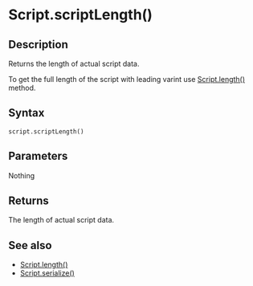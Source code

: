 # Script.scriptLength()

## Description

Returns the length of actual script data.

To get the full length of the script with leading varint use [Script.length()](length.md) method.

## Syntax

`script.scriptLength()`

## Parameters

Nothing

## Returns

The length of actual script data.

## See also

- [Script.length()](length.md)
- [Script.serialize()](serialize.md)